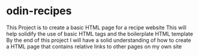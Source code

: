 # odin-recipes
This Project is to create a basic HTML page for a recipe website
This will help solidify the use of basic HTML tags and the boilerplate HTML template
By the end of this project I will have a solid understanding of how to create a HTML page 
that contains relative links to other pages on my own site
